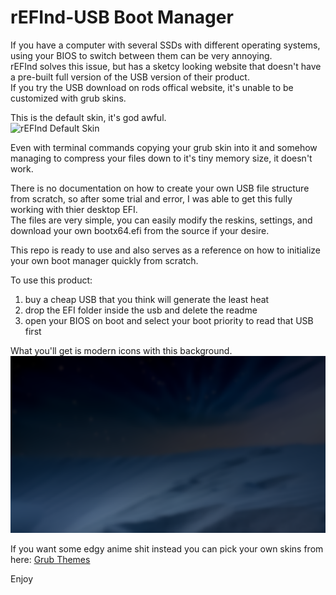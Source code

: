 # rEFInd-USB Boot Manager
If you have a computer with several SSDs with different operating systems, using your BIOS to switch between them can be very annoying.   
rEFInd solves this issue, but has a sketcy looking website that doesn't have a pre-built full version of the USB version of their product.   
If you try the USB download on rods offical website, it's unable to be customized with grub skins.   

This is the default skin, it's god awful.   
<img src='https://www.rodsbooks.com/refind/refind.png' alt='rEFInd Default Skin'>

Even with terminal commands copying your grub skin into it and somehow managing to compress your files down to it's tiny memory size, it doesn't work.   

There is no documentation on how to create your own USB file structure from scratch, so after some trial and error, I was able to get this fully working with thier desktop EFI.   
The files are very simple, you can easily modify the reskins, settings, and download your own bootx64.efi from the source if your desire.   

This repo is ready to use and also serves as a reference on how to initialize your own boot manager quickly from scratch.   

To use this product:
1. buy a cheap USB that you think will generate the least heat
1. drop the EFI folder inside the usb and delete the readme
1. open your BIOS on boot and select your boot priority to read that USB first

What you'll get is modern icons with this background.   
<img src='https://github.com/dankswoops/rEFInd-USB/blob/main/EFI/BOOT/themes/background.png' alt='I have no clue what this pack is called'>

If you want some edgy anime shit instead you can pick your own skins from here: [Grub Themes](https://www.gnome-look.org/browse?cat=109&ord=latest)

Enjoy   
